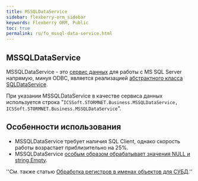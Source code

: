 ```yaml
---
title: MSSQLDataService
sidebar: flexberry-orm_sidebar
keywords: Flexberry ORM, Public
toc: true
permalink: ru/fo_mssql-data-service.html
---
```


## MSSQLDataService

MSSQLDataService - это [сервис данных](fo_data-service.html) для работы с MS SQL Server напрямую, минуя ODBC, является реализацией [абстрактного класса SQLDataService](fo_sql-data-service.html).

При указании MSSQLDataService в качестве сервиса данных используется строка "`ICSSoft.STORMNET.Business.MSSQLDataService, ICSSoft.STORMNET.Business.MSSQLDataService`".

## Особенности использования

* MSSQLDataService требует наличия SQL Client, однако скорость работы возрастает приблизительно на 25%.
* MSSQLDataService [особым образом обрабатывает значения NULL и string.Empty](fo_mssql-data-service-string-null-or-empty.html).

''См. также статью [Обработка регистров в именах объектов для СУБД](fo_processing-registers-names-for-objects-dbms.html).''


